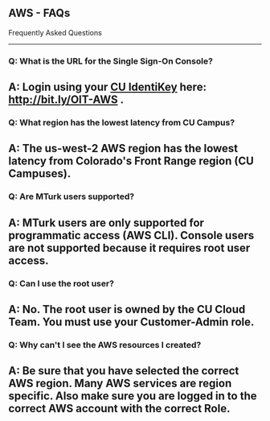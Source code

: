 <!---
Add your FAQ entries below, using this format:

### Q: What/Why/etc. _______?
**A:**
The answer.
---

-->

## AWS - FAQs

Frequently Asked Questions

---

### Q: What is the URL for the Single Sign-On Console?
**A:**
Login using your <a href="https://oit.colorado.edu/services/identity-access-management/identikey" target="_blank">CU IdentiKey</a> here: <a href="http://bit.ly/OIT-AWS" target="_blank">http://bit.ly/OIT-AWS </a>.
---

### Q: What region has the lowest latency from CU Campus?
**A:**
The **us-west-2** AWS region has the lowest latency from Colorado's Front Range region (CU Campuses).
---

### Q: Are MTurk users supported?
**A:**
MTurk users are only supported for programmatic access (AWS CLI).
Console users are not supported because it requires root user access.
---

### Q: Can I use the root user?
**A:**
No.
The root user is owned by the CU Cloud Team.
You must use your Customer-Admin role.
---

### Q: Why can't I see the AWS resources I created?
**A:**
Be sure that you have selected the correct AWS region.
Many AWS services are region specific.
Also make sure you are logged in to the correct AWS account with the correct Role.
---
